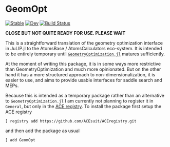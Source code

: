 # GeomOpt

[![Stable](https://img.shields.io/badge/docs-stable-blue.svg)](https://ACEsuit.github.io/GeomOpt.jl/stable/)
[![Dev](https://img.shields.io/badge/docs-dev-blue.svg)](https://ACEsuit.github.io/GeomOpt.jl/dev/)
[![Build Status](https://github.com/ACEsuit/GeomOpt.jl/actions/workflows/CI.yml/badge.svg?branch=main)](https://github.com/ACEsuit/GeomOpt.jl/actions/workflows/CI.yml?query=branch%3Amain)

**CLOSE BUT NOT QUITE READY FOR USE. PLEASE WAIT**

This is a straightforward translation of the geometry optimization interface in JuLIP.jl to the AtomsBase / AtomsCalculators eco-system. It is intended to be entirely temporary until [`GeometryOptimization.jl`](https://github.com/JuliaMolSim/GeometryOptimization.jl) matures sufficiently. 

At the moment of writing this package, it is in some ways more restrictive than GeometryOptimization and much more opinionated. But on the other hand it has a more structured approach to non-dimensionalization, it is easier to use, and aims to provide usable interfaces for saddle search and MEPs.

Because this is intended as a temporary package rather than an alternative to `GeometryOptimization.jl` I am currently not planning to register it in `General`, but only in the [ACE registry](https://github.com/ACEsuit/ACEregistry). To install the package first setup the ACE registry 
```
] registry add https://github.com/ACEsuit/ACEregistry.git
```
and then add the package as usual 
```
] add GeomOpt 
```

